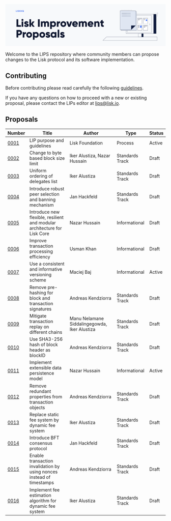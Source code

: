 ![Lisk Improvement Proposals](banner.png "Lisk Improvement Proposals")

Welcome to the LIPS repository where community members can propose changes to the Lisk protocol and its software implementation.

## Contributing

Before contributing please read carefully the following [guidelines](proposals/lip-0001.md).

If you have any questions on how to proceed with a new or existing proposal, please contact the LIPs editor at [lips@lisk.io](mailto:lips@lisk.io).

## Proposals

| Number                        | Title                                                                    | Author                                       | Type            | Status        |
| ------------------------------|------------------------------------------------------------------------- | -------------------------------------------- | ----------------|---------------|
| [0001](proposals/lip-0001.md) | LIP purpose and guidelines                                               | Lisk Foundation                              | Process         | Active        |
| [0002](proposals/lip-0002.md) | Change to byte based block size limit                                    | Iker Alustiza, Nazar Hussain                 | Standards Track | Draft         |
| [0003](proposals/lip-0003.md) | Uniform ordering of delegates list                                       | Iker Alustiza                                | Standards Track | Draft         |
| [0004](proposals/lip-0004.md) | Introduce robust peer selection and banning mechanism                    | Jan Hackfeld                                 | Standards Track | Draft         |
| [0005](proposals/lip-0005.md) | Introduce new flexible, resilient and modular architecture for Lisk Core | Nazar Hussain                                | Informational   | Draft         |
| [0006](proposals/lip-0006.md) | Improve transaction processing efficiency                                | Usman Khan                                   | Informational   | Draft         |
| [0007](proposals/lip-0007.md) | Use a consistent and informative versioning scheme                       | Maciej Baj                                   | Informational   | Active        |
| [0008](proposals/lip-0008.md) | Remove pre-hashing for block and transaction signatures                  | Andreas Kendziorra                           | Standards Track | Draft         |
| [0009](proposals/lip-0009.md) | Mitigate transaction replay on different chains                          | Manu Nelamane Siddalingegowda, Iker Alustiza | Standards Track | Draft         |
| [0010](proposals/lip-0010.md) | Use SHA3-256 hash of block header as blockID                             | Andreas Kendziorra                           | Standards Track | Draft         |
| [0011](proposals/lip-0011.md) | Implement extensible data persistence model                              | Nazar Hussain                                | Informational   | Active        |
| [0012](proposals/lip-0012.md) | Remove redundant properties from transaction objects                     | Andreas Kendziorra                           | Standards Track | Draft         |
| [0013](proposals/lip-0013.md) | Replace static fee system by dynamic fee system                          | Iker Alustiza                                | Standards Track | Draft         |
| [0014](proposals/lip-0014.md) | Introduce BFT consensus protocol                                         | Jan Hackfeld                                 | Standards Track | Draft         |
| [0015](proposals/lip-0015.md) | Enable transaction invalidation by using nonces instead of timestamps    | Andreas Kendziorra                           | Standards Track | Draft         |
| [0016](proposals/lip-0016.md) | Implement fee estimation algorithm for dynamic fee system                | Iker Alustiza                                | Standards Track | Draft         |
